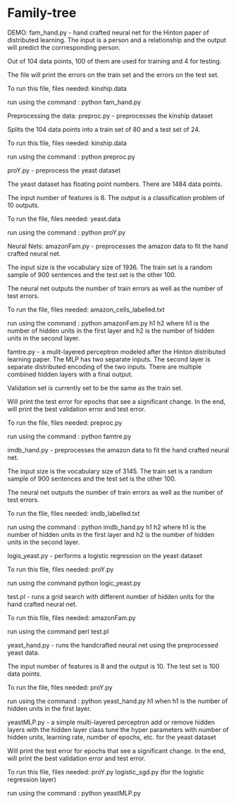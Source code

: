 # Family-tree


DEMO:
fam_hand.py  -  hand crafted neural net for the Hinton paper of distributed learning. The input is a person and a relationship and the output will predict the corrresponding person. 

Out of 104 data points, 100 of them are used for training and 4 for testing. 

The file will print the errors on the train set and the errors on the test set.

To run this file, files needed:
kinship.data

run using the command : python fam_hand.py


Preprocessing the data:
preproc.py  - preprocesses the kinship dataset

Splits the 104 data points into a train set of 80 and a test set of 24.

To run this file, files needed:
kinship.data

run using the command : python preproc.py

proY.py  - preprocess the yeast dataset

The yeast dataset has floating point numbers. There are 1484 data points.

The input number of features is 8. The output is a classification problem of 10 outputs.

To run the file, files needed:
yeast.data

run using the command : python proY.py


Neural Nets:
amazonFam.py   -  preprocesses the amazon data to fit the hand crafted neural net.

The input size is the vocabulary size of 1936. The train set is a random sample of 900 sentences and the test set is the other 100. 

The neural net outputs the number of train errors as well as the number of test errors.

To run the file, files needed:
amazon_cells_labelled.txt

run using the command : python amazonFam.py h1 h2 where h1 is the number of hidden units in the first layer and h2 is the number of hidden units in the second layer.


famtre.py   -  a mulit-layered perceptron modeled after the Hinton distributed learning paper. The MLP has two separate inputs. The second layer is separate distributed encoding of the two inputs. There are multiple combined hidden layers with a final output.

Validation set is currently set to be the same as the train set.

Will print the test error for epochs that see a significant change. In the end, will print the best validation error and test error.

To run the file, files needed:
preproc.py

run using the command : python famtre.py



imdb_hand.py   -  preprocesses the amazon data to fit the hand crafted neural net.

The input size is the vocabulary size of 3145. The train set is a random sample of 900 sentences and the test set is the other 100. 

The neural net outputs the number of train errors as well as the number of test errors.

To run the file, files needed:
imdb_labelled.txt

run using the command : python imdb_hand.py h1 h2 where h1 is the number of hidden units in the first layer and h2 is the number of hidden units in the second layer.




logis_yeast.py   -  performs a logistic regression on the yeast dataset

To run this file, files needed:
proY.py

run using the command python logic_yeast.py




test.pl   -   runs a grid search with different number of hidden units for the hand crafted neural net.

To run this file, files needed:
amazonFam.py

run using the command perl test.pl




yeast_hand.py   -   runs the handcrafted neural net using the preprocessed yeast data.

The input number of features is 8 and the output is 10. The test set is 100 data points.

To run the file, files needed:
proY.py

run using the command : python yeast_hand.py h1 when h1 is the number of hidden units in the first layer.



yeastMLP.py   -  a simple multi-layered perceptron
add or remove hidden layers with the hidden layer class
tune the hyper parameters with number of hidden units, learning rate, number of epochs, etc. for the yeast dataset

Will print the test error for epochs that see a significant change.
In the end, will print the best validation error and test error.

To run this file, files needed:
proY.py
logistic_sgd.py (for the logistic regression layer)

run using the command : python yeastMLP.py

